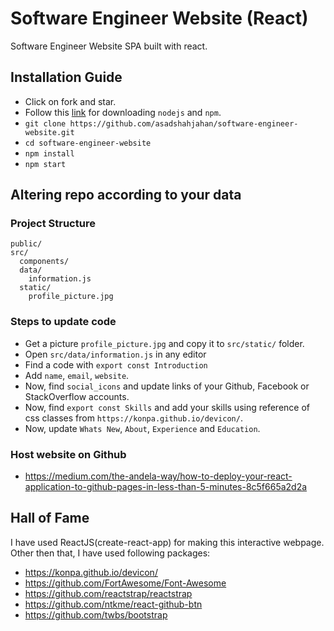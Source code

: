 # Software Engineer Website (React)
Software Engineer Website SPA built with react.
## Installation Guide
- Click on fork and star.
- Follow this [link](https://www.digitalocean.com/community/tutorials/how-to-install-node-js-on-ubuntu-16-04) for downloading `nodejs` and `npm`.
- `git clone https://github.com/asadshahjahan/software-engineer-website.git`
- `cd software-engineer-website`
- `npm install`
- `npm start`
## Altering repo according to your data
### Project Structure
```
public/
src/
  components/
  data/
    information.js
  static/
    profile_picture.jpg
```
### Steps to update code
- Get a picture `profile_picture.jpg` and copy it to `src/static/` folder.
- Open `src/data/information.js` in any editor
- Find a code with `export const Introduction`
- Add `name`, `email`, `website`.
- Now, find `social_icons` and update links of your Github, Facebook or StackOverflow accounts.
- Now, find `export const Skills` and add your skills using reference of css classes from `https://konpa.github.io/devicon/`.
- Now, update `Whats New`, `About`, `Experience` and `Education`.
### Host website on Github
- https://medium.com/the-andela-way/how-to-deploy-your-react-application-to-github-pages-in-less-than-5-minutes-8c5f665a2d2a
## Hall of Fame
I have used ReactJS(create-react-app) for making this interactive webpage. Other then that, I have used following packages:
- https://konpa.github.io/devicon/
- https://github.com/FortAwesome/Font-Awesome
- https://github.com/reactstrap/reactstrap
- https://github.com/ntkme/react-github-btn
- https://github.com/twbs/bootstrap
